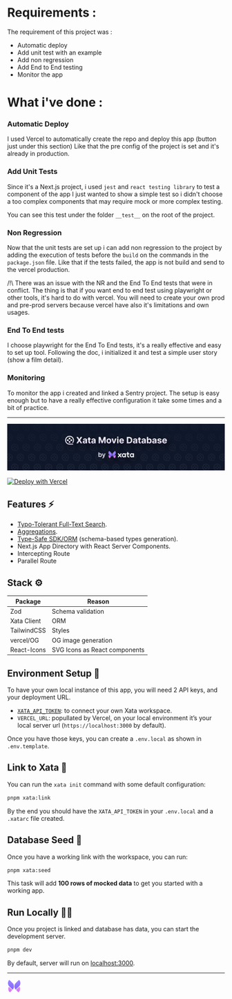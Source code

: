 # Requirements :

The requirement of this project was :
- Automatic deploy
- Add unit test with an example
- Add non regression
- Add End to End testing
- Monitor the app

# What i've done :

### Automatic Deploy
I used Vercel to automatically create the repo and deploy this app (button just under this section)
Like that the pre config of the project is set and it's already in production.

### Add Unit Tests
Since it's a Next.js project, i used `jest` and `react testing library` to test a component of the app
I just wanted to show a simple test so i didn't choose a too complex components that may require mock or more complex testing.

You can see this test under the folder `__test__` on the root of the project.

### Non Regression
Now that the unit tests are set up i can add non regression to the project by adding the execution of tests before the `build` on the commands in the `package.json` file.
Like that if the tests failed, the app is not build and send to the vercel production.

/!\ There was an issue with the NR and the End To End tests that were in conflict. The thing is that if you want end to end test using playwright or other tools, it's hard to do with vercel. You will need to create your own prod and pre-prod servers because vercel have also it's limitations and own usages.

### End To End tests
I choose playwright for the End To End tests, it's a really effective and easy to set up tool.
Following the doc, i initialized it and test a simple user story (show a film detail).

### Monitoring
To monitor the app i created and linked a Sentry project. The setup is easy enough but to have a really effective configuration it take some times and a bit of practice. 

---------




<a href="https://xmdb.vercel.app" target="_blank">
  <img src="/public/xmdb-hero@2x.png" alt="Xata and XMDB logo" />
</a>

[![Deploy with Vercel](https://vercel.com/button)](https://vercel.com/new/clone?repository-url=https%3A%2F%2Fgithub.com%2Fxataio%2Fxmdb&integration-ids=oac_IDpMECDuYqBvAtu3wXXMQe0J&install-command=pnpm%20one-click)

## Features ⚡️

- [Typo-Tolerant Full-Text Search](https://xata.io/docs/api-guide/search).
- [Aggregations](https://xata.io/docs/api-guide/aggregate).
- [Type-Safe SDK/ORM](https://github.com/xataio/client-ts/blob/main/packages/client/README.md) (schema-based types generation).
- Next.js App Directory with React Server Components.
- Intercepting Route
- Parallel Route

## Stack ⚙️

| Package     | Reason                        |
| ----------- | ----------------------------- |
| Zod         | Schema validation             |
| Xata Client | ORM                           |
| TailwindCSS | Styles                        |
| vercel/OG   | OG image generation           |
| React-Icons | SVG Icons as React components |

## Environment Setup 🧱

To have your own local instance of this app, you will need 2 API keys, and your deployment URL.

- [`XATA_API_TOKEN`](https://xata.io/docs/concepts/api-keys): to connect your own Xata workspace.
- `VERCEL_URL`: popullated by Vercel, on your local environment it’s your local server url (`https://localhost:3000` by default).

Once you have those keys, you can create a `.env.local` as shown in `.env.template`.

## Link to Xata 🦋

You can run the `xata init` command with some default configuration:

```sh
pnpm xata:link
```

By the end you should have the `XATA_API_TOKEN` in your `.env.local` and a `.xatarc` file created.

## Database Seed 🌱

Once you have a working link with the workspace, you can run:

```sh
pnpm xata:seed
```

This task will add **100 rows of mocked data** to get you started with a working app.

## Run Locally 🧑‍✈️

Once you project is linked and database has data, you can start the development server.

```sh
pnpm dev
```

By default, server will run on [localhost:3000](http://localhost:3000).

---

<a href="https://xata.io/" target="_blank">
  <img alt="Xata's logo" src="/public/xata-logo-primary@2x.png" width="32" />
</a>
